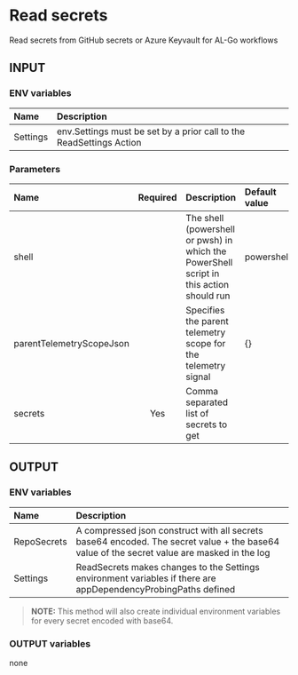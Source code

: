 # Read secrets
Read secrets from GitHub secrets or Azure Keyvault for AL-Go workflows

## INPUT

### ENV variables
| Name | Description |
| :-- | :-- |
| Settings | env.Settings must be set by a prior call to the ReadSettings Action |

### Parameters
| Name | Required | Description | Default value |
| :-- | :-: | :-- | :-- |
| shell | | The shell (powershell or pwsh) in which the PowerShell script in this action should run | powershell |
| parentTelemetryScopeJson | | Specifies the parent telemetry scope for the telemetry signal | {} |
| secrets | Yes | Comma separated list of secrets to get | |

## OUTPUT

### ENV variables
| Name | Description |
| :-- | :-- |
| RepoSecrets | A compressed json construct with all secrets base64 encoded. The secret value + the base64 value of the secret value are masked in the log |
| Settings | ReadSecrets makes changes to the Settings environment variables if there are appDependencyProbingPaths defined |

> **NOTE:** This method will also create individual environment variables for every secret encoded with base64.

### OUTPUT variables
none
